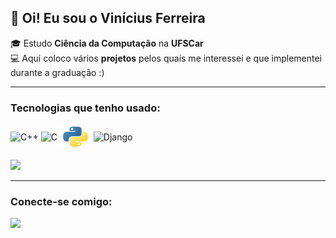 ## 👋 Oi! Eu sou o Vinícius Ferreira

🎓 Estudo  **Ciência da Computação** na **UFSCar**  
💻 Aqui coloco vários **projetos** pelos quais me interessei e que implementei durante a graduação :)

---

###  Tecnologias que tenho usado:

<div align="left">
  <img align="center" alt="C++" height="40" width="50" src="https://cdn.jsdelivr.net/gh/devicons/devicon@latest/icons/cplusplus/cplusplus-original.svg" />
  <img align="center" alt="C" height="40" width="50" src="https://cdn.jsdelivr.net/gh/devicons/devicon@latest/icons/c/c-original.svg" />
  <img align="center" alt="Python" height="40" width="50" src="https://raw.githubusercontent.com/devicons/devicon/master/icons/python/python-original.svg" />
  <img align="center" alt="Django" height="60" width="50" src="https://cdn.jsdelivr.net/gh/devicons/devicon@latest/icons/django/django-plain-wordmark.svg" />
</div>

<br/>

<div align="left">
  <img height="180em" src="https://github-readme-stats.vercel.app/api/top-langs/?username=vinifa21&layout=compact&langs_count=10&theme=dark" />
</div>

---

###  Conecte-se comigo:

<div align="left">
  <a href="https://www.linkedin.com/in/vinicius-ferreira-252a43340/" target="_blank">
    <img src="https://img.shields.io/badge/-LinkedIn-%230077B5?style=for-the-badge&logo=linkedin&logoColor=white" />
  </a>
</div>




<!--
**Vinifa21/vinifa21** is a ✨ _special_ ✨ repository because its `README.md` (this file) appears on your GitHub profile.

Here are some ideas to get you started:

- 🔭 Atualmente estudo Ciência da Computação na UFSCar
- 🌱 I’m currently learning ...
- 👯 I’m looking to collaborate on ...
- 🤔 I’m looking for help with ...
- 💬 Ask me about ...
- 📫 How to reach me: ...
-  Pronouns: ...
- ⚡ 😄Aqui coloco alguns projetos que desenvolvi durante a graduação 
-->
